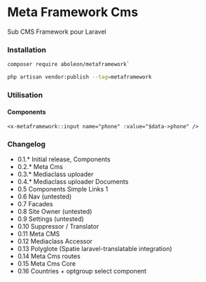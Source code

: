# Meta Framework Cms
Sub CMS Framework pour Laravel 
### Installation

```bash
composer require aboleon/metaframework`

php artisan vendor:publish --tag=metaframework
```
### Utilisation

#### Components
    
```blade
<x-metaframework::input name="phone" :value="$data->phone" />
```



### Changelog

- 0.1.* Initial release, Components 
- 0.2.* Meta Cms 
- 0.3.* Mediaclass uploader 
- 0.4.* Mediaclass uploader Documents
- 0.5 Components Simple Links 1
- 0.6 Nav (untested)
- 0.7 Facades
- 0.8 Site Owner (untested)
- 0.9 Settings (untested)
- 0.10 Suppressor / Translator
- 0.11 Meta CMS
- 0.12 Mediaclass Accessor
- 0.13 Polyglote (Spatie laravel-translatable integration)
- 0.14 Meta Cms routes
- 0.15 Meta Cms Core
- 0.16 Countries + optgroup select component